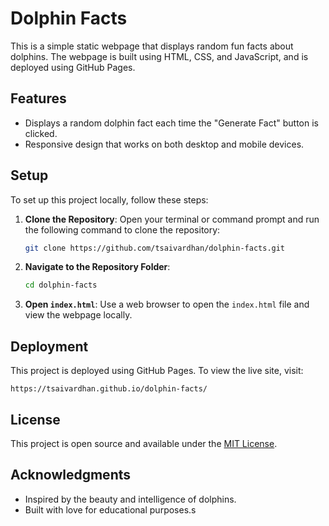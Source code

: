 # Dolphin Facts

This is a simple static webpage that displays random fun facts about dolphins. The webpage is built using HTML, CSS, and JavaScript, and is deployed using GitHub Pages.

## Features

- Displays a random dolphin fact each time the "Generate Fact" button is clicked.
- Responsive design that works on both desktop and mobile devices.

## Setup

To set up this project locally, follow these steps:

1. **Clone the Repository**: Open your terminal or command prompt and run the following command to clone the repository:

   ```bash
   git clone https://github.com/tsaivardhan/dolphin-facts.git
   ```

2. **Navigate to the Repository Folder**:

   ```bash
   cd dolphin-facts
   ```

3. **Open `index.html`**: Use a web browser to open the `index.html` file and view the webpage locally.

## Deployment

This project is deployed using GitHub Pages. To view the live site, visit:

```
https://tsaivardhan.github.io/dolphin-facts/
```

## License

This project is open source and available under the [MIT License](LICENSE).

## Acknowledgments

- Inspired by the beauty and intelligence of dolphins.
- Built with love for educational purposes.s

